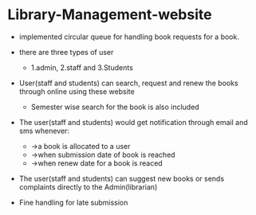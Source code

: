 # Library-Management-website
* implemented circular queue for handling book requests for a book.
* there are three types of user
  * 1.admin, 2.staff and 3.Students

* User(staff and students) can search, request and renew the books through online using these website
  * Semester wise search for the book is also included
* The user(staff and students) would get notification through email and sms whenever:
  * ->a book is allocated to a user 
  * ->when submission date of book is reached
  * ->when renew date for a book is reaced
* The user(staff and students) can suggest new books or sends complaints directly to the Admin(librarian)
* Fine handling for late submission


